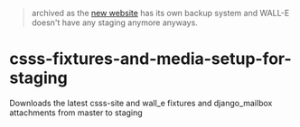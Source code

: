 > archived as the [new website](https://github.com/CSSS/csss-site-config) has its own backup system and WALL-E doesn't have any staging anymore anyways.

# csss-fixtures-and-media-setup-for-staging

Downloads the latest csss-site and wall_e fixtures and django_mailbox attachments from master to staging
